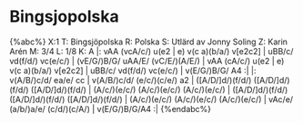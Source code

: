 # Bingsjopolska

{%abc%}
X:1
T: Bingsjöpolska
R: Polska
S: Utlärd av Jonny Soling
Z: Karin Arén
M: 3/4
L: 1/8
K: A
|: vAA (vcA/c/) u(e2 | e) v(c a)(b/a/) v[e2c2] | uBB/c/ vd(f/d/) vc(e/c/) | (vE/G/)B/G/ uAA/E/ (vC/E/)(A/E/) | 
vAA (cA/c/) u(e2 | e) v(c a)(b/a/) v[e2c2] | uBB/c/ vd(f/d/) vc(e/c/) | v(E/G/)B/G/ A4 :| 
|: v(A/B/)c/d/ ea/e/ cc | v(A/B/)c/d/ (e/c/)(c/e/) a2 | ([A/D/]d/)(f/d/) ([A/D/]d/)(f/d/) ([A/D/]d/)(f/d/) | (A/c/)(e/c/) (A/c/)(e/c/) (A/c/)(e/c/) |
([A/D/]d/)(f/d/) ([A/D/]d/)(f/d/) ([A/D/]d/)(f/d/) | (A/c/)(e/c/) (A/c/)(e/c/) (A/c/)(e/c/) | vAc/e/ (a/b/)a/e/ (c/d/)(c/A/) | v(E/G/)B/G/A4 :|
{%endabc%}
